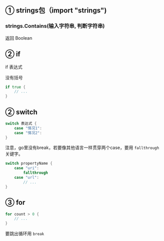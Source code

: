 ## ① strings包（import "strings")

### strings.Contains(输入字符串, 判断字符串)

返回 Boolean 

## ② if

if 表达式

没有括号

``` GO
if true {
    // ...
}
```

## ② switch

``` GO
switch 表达式 {
    case "情况1":
	case "情况2":
}
```

注意，go里没有break，若要像其他语言一样贯穿两个case，要用 `fallthrough` 关键字。

``` GO
switch propertyName {
    case "uri":
    	fallthrough
    case "url":
    	// ...
}
```

## ③ for

``` GO
for count > 0 {
    // ... 
}
```

要跳出循环用 `break` 